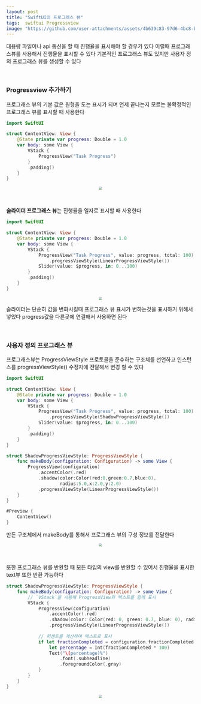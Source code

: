 ```yaml
---
layout: post
title: "SwiftUI의 프로그래스 뷰"
tags:  swiftui Progressview
image: "https://github.com/user-attachments/assets/4b639c83-97d6-4bc8-b52f-aa73478456ff"
---
```


대용량 파일이나 api 통신을 할 때 진행율을 표시해야 할 경우가 있다 이럴때 프로그래스뷰를 사용해서 진행율을 표시할 수 있다 기본적인 프로그래스 뷰도 있지만 사용자 정의 프로그래스 뷰를 생성할 수 있다

&nbsp;

### Progressview 추가하기

프로그래스 뷰의 기본 값은 원형을 도는 표시가 되며 언제 끝나는지 모르는 불확정적인 프로그래스 뷰를 표시할 때 사용한다

``` swift
import SwiftUI

struct ContentView: View {
    @State private var progress: Double = 1.0
    var body: some View {
        VStack {
            ProgressView("Task Progress")
        }
        .padding()
    }
}
```

<center>
<img src="https://github.com/user-attachments/assets/9d29c7f3-3278-4716-8ec2-a313b1125f5d" style="zoom:50%;">
</center>

&nbsp;

**슬라이더 프로그래스 뷰**는 진행율을 일자로 표시할 때 사용한다

``` swift
import SwiftUI

struct ContentView: View {
    @State private var progress: Double = 1.0
    var body: some View {
        VStack {
            ProgressView("Task Progress", value: progress, total: 100)
                .progressViewStyle(LinearProgressViewStyle())
            Slider(value: $progress, in: 0...100)
        }
        .padding()
    }
}
```

<center>
<img src="https://github.com/user-attachments/assets/b2dc9fb7-1626-4c2c-b2ba-d4a50070cc47" style="zoom:50%;">
</center>

슬라이더는 단순히 값을 변화시킬때 프로그래스 뷰 표시가 변하는것을 표시하기 위해서 넣었다 progress값을 다른곳에 연결해서 사용하면 된다

&nbsp;

### 사용자 정의 프로그래스 뷰

프로그래스뷰는 ProgressViewStyle 프로토콜을 준수하는 구조체를 선언하고 인스턴스를 progressViewStyle() 수정자에 전달해서 변경 할 수 있다

``` swift
import SwiftUI

struct ContentView: View {
    @State private var progress: Double = 1.0
    var body: some View {
        VStack {
            ProgressView("Task Progress", value: progress, total: 100)
                .progressViewStyle(ShadowProgressViewStyle())
            Slider(value: $progress, in: 0...100)
        }
        .padding()
    }
}

struct ShadowProgressViewStyle: ProgressViewStyle {
    func makeBody(configuration: Configuration) -> some View {
        ProgressView(configuration)
            .accentColor(.red)
            .shadow(color:Color(red:0,green:0.7,blue:0),
                    radius:5.0,x:2.0,y:2.0)
            .progressViewStyle(LinearProgressViewStyle())
    }
}

#Preview {
    ContentView()
}
```

만든 구조체에서 makeBody를 통해서 프로그래스 뷰의 구성 정보를 전달한다

<center>
<img src="https://github.com/user-attachments/assets/adf48a97-838e-4879-b665-7a608acb0296" style="zoom:50%;">
</center>

&nbsp;

또한 프로그래스 뷰를 반환할 때 모든 타입의 view를 반환할 수 있어서 진행율을 표시한 text뷰 또한 반환 가능하다

``` swift
struct ShadowProgressViewStyle: ProgressViewStyle {
    func makeBody(configuration: Configuration) -> some View {
        // `VStack`을 사용해 ProgressView와 텍스트를 함께 표시
        VStack {
            ProgressView(configuration)
                .accentColor(.red)
                .shadow(color: Color(red: 0, green: 0.7, blue: 0), radius: 5.0, x: 2.0, y: 2.0)
                .progressViewStyle(LinearProgressViewStyle())
            
            // 퍼센트를 계산하여 텍스트로 표시
            if let fractionCompleted = configuration.fractionCompleted {
                let percentage = Int(fractionCompleted * 100)
                Text("\(percentage)%")
                    .font(.subheadline)
                    .foregroundColor(.gray)
            }
        }
    }
}
```

<center>
<img src="https://github.com/user-attachments/assets/4b639c83-97d6-4bc8-b52f-aa73478456ff" style="zoom:50%;">
</center>
